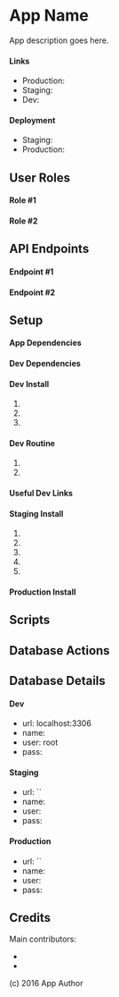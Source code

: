 # App Name

App description goes here.

#### Links

- Production:
- Staging:
- Dev:

#### Deployment

- Staging:
- Production:

## User Roles

#### Role #1

#### Role #2

## API Endpoints

#### Endpoint #1

#### Endpoint #2
	
## Setup	
	
#### App Dependencies

#### Dev Dependencies

#### Dev Install

1.
2.
3.

#### Dev Routine

1.
2.

#### Useful Dev Links

#### Staging Install

1.
2.
3.
4.
5.

#### Production Install

## Scripts

## Database Actions

## Database Details

#### Dev

- url: localhost:3306
- name:
- user: root
- pass:

#### Staging

- url: ``
- name: 
- user: 
- pass: 

#### Production

- url: ``
- name: 
- user: 
- pass: 

## Credits

Main contributors:

-
-

(c) 2016 App Author